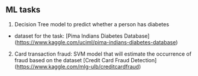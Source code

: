 ## ML tasks

1. Decision Tree model to predict whether a person has diabetes
- dataset for the task: [Pima Indians Diabetes Database] (https://www.kaggle.com/uciml/pima-indians-diabetes-database)

2. Card transaction fraud: SVM model that will estimate the occurrence of fraud based on the dataset [Credit Card Fraud Detection] (https://www.kaggle.com/mlg-ulb/creditcardfraud) 

